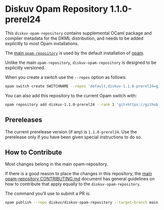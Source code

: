 # Diskuv Opam Repository 1.1.0-prerel24

This `diskuv-opam-repository` contains supplemental OCaml package and compiler
metadata for the DKML distribution, and needs to be added explicitly to most
Opam installations.

The [main `opam-repository`](https://github.com/ocaml/opam-repository)
is used by the default installation of [opam](https://opam.ocaml.org/).

Unlike the main `opam-repository`, `diskuv-opam-repository` is designed to
be explicitly versioned.

When you create a switch use the `--repos` option as follows:

```bash
opam switch create SWITCHNAME --repos 'default,diskuv-1.1.0-prerel24=git+https://github.com/diskuv/diskuv-opam-repository.git#1.1.0-prerel24' 4.12.1
```

You can also add this repository to the current Opam switch with:

```bash
opam repository add diskuv-1.1.0-prerel24 --rank 1 'git+https://github.com/diskuv/diskuv-opam-repository.git#1.1.0-prerel24'
```

## Prereleases

The current prerelease version (if any) is `1.1.0-prerel24`. Use the prerelease only if you have been given
special instructions to do so.

## How to Contribute

Most changes belong in the main opam-repository.

If there is a good reason to place the changes in this repository, the
[main opam-repository CONTRIBUTING.md](https://github.com/ocaml/opam-repository/blob/master/CONTRIBUTING.md)
document has general guidelines on how to contribute that apply equally to
the `diskuv-opam-repository`.

The command you'll use to submit a PR is:

```bash
opam publish --repo diskuv/diskuv-opam-repository --target-branch main
```
